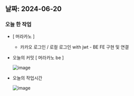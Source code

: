 ## 날짜: 2024-06-20

### 오늘 한 작업

- [ 머라카노 ]

  - 카카오 로그인 / 로컬 로그인 with jwt - BE FE 구현 및 연결

- 오늘의 커밋
  [ 머라카노 be ]
  
  ![image](https://github.com/jjikky/jikky-til/assets/59151187/e94c95ff-2f78-40ef-b053-4486bae2a69f)

- 오늘의 작업시간

  ![image](https://github.com/jjikky/jikky-til/assets/59151187/86011ad3-a657-40b5-b801-e070f6e17e4d)
